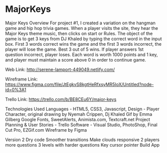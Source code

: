 # MajorKeys

Major Keys Overview
For project #1, I created a variation on the hangman game and hip hop trivia games.
When a player visits the site, they hear the Major Keys theme music, then clicks on start or Rules. 
The object of the game is to get 3 keys from DJ Khaled by typing the correct word in the input box. First 3 words correct wins the game and the first 3 words incorrect, the player will lose the game. Best 3 out of 5 wins. If player answers 1st question incorrect, player loses. Each word is worth 1000 points and 1 key, and player must maintain a score above 0 in order to continue game. 

Web Link:
http://serene-lamport-449049.netlify.com/


Wireframe Link:
https://www.figma.com/file/JtEgkvS8kgtHeRfxsyMR5IoX/Untitled?node-id=0%3A1

Trello Link:
https://trello.com/b/BE8CEu6Y/major-keys

Technologies Used
Languages - HTML5, CSS3, Javascript, 
Design - Player Character, original drawing by Nyemah Crippen, Dj Khaled Gif by Emma Gilberg Google Fonts, SweetAlerts, Animista.com, Textcraft.net 
Project Planning & User Stories - Trello
Software - Visual Studio, PhotoShop, Final Cut Pro, EZGif.com
Wireframe by Figma


Version 2
Dry code
Smoother transitions
Make clouds responsive
2 players
more questions
3 levels with harder questions
Key cursor pointer
Build App
